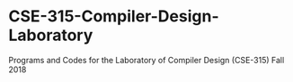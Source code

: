 # CSE-315-Compiler-Design-Laboratory
Programs and Codes for the Laboratory of Compiler Design (CSE-315) Fall 2018
